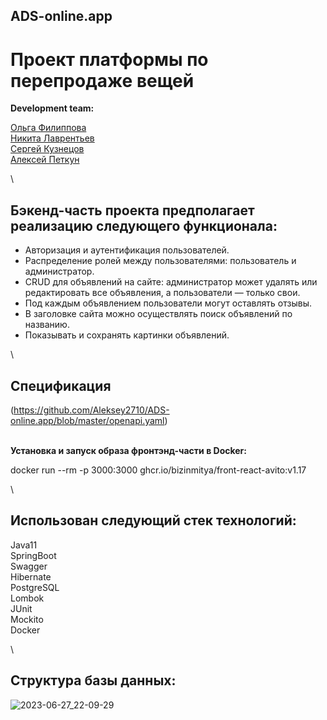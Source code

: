 ## ADS-online.app ##
# Проект платформы по перепродаже вещей #

**Development team:**

[Ольга Филиппова](https://github.com/AgentOlga "AgentOlga")\
[Никита Лаврентьев](https://github.com/NikitaLavrentiev "NikitaLavrentiev")\
[Сергей Кузнецов](https://github.com/SerNike "SerNike")\
[Алексей Петкун](https://github.com/Aleksey2710 "Aleksey2710")

\
## Бэкенд-часть проекта предполагает реализацию следующего функционала: ##

- Авторизация и аутентификация пользователей.
- Распределение ролей между пользователями: пользователь и администратор.
- CRUD для объявлений на сайте: администратор может удалять или редактировать все объявления, а пользователи — только свои.
- Под каждым объявлением пользователи могут оставлять отзывы.
- В заголовке сайта можно осуществлять поиск объявлений по названию.
- Показывать и сохранять картинки объявлений.
  
\
  ## Спецификация ##
  
(https://github.com/Aleksey2710/ADS-online.app/blob/master/openapi.yaml)

\
**Установка и запуск образа фронтэнд-части в Docker:**

docker run --rm -p 3000:3000 ghcr.io/bizinmitya/front-react-avito:v1.17

\
  ## Использован следующий стек технологий: ##
  
Java11\
SpringBoot\
Swagger\
Hibernate\
PostgreSQL\
Lombok\
JUnit\
Mockito\
Docker

\
  ## Структура базы данных: ##
  
![2023-06-27_22-09-29](https://github.com/Aleksey2710/ADS-online.app/assets/119398637/83d41ed9-010f-4f21-99e6-75598227df21)
